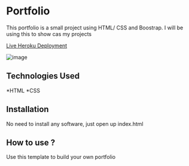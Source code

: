 # Portfolio

This portfolio is a small project using HTML/ CSS and Boostrap. I will be using this to show cas my projects

[Live Heroku Deployment](https://portfolio-cristianolano.herokuapp.com/)

![image](https://user-images.githubusercontent.com/104602844/173446835-3dcf9e10-d0ba-46cc-843a-eb03aa254d9a.png)


## Technologies Used

*HTML
*CSS

## Installation

No need to install any software, just open up index.html

## How to use ?

Use this template to build your own portfolio
